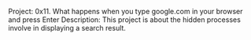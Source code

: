 Project: 0x11. What happens when you type google.com in your browser and press Enter
Description: This project is about the hidden processes involve in displaying a search result.
